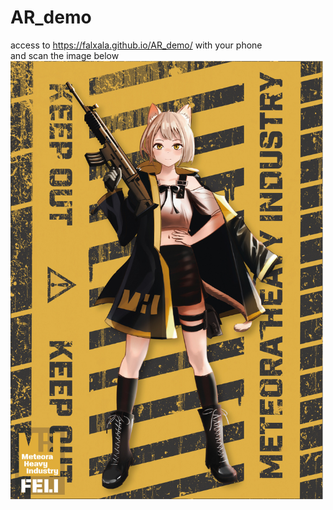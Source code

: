 # AR_demo
access to https://falxala.github.io/AR_demo/ with your phone  
and scan the image below  
<img src="https://raw.githubusercontent.com/falxala/AR_demo/main/target_image.jpg" width="500">
